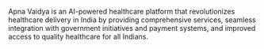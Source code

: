 Apna Vaidya is an AI-powered healthcare platform that revolutionizes healthcare delivery in India by providing comprehensive services, seamless integration with government initiatives and payment systems, and improved access to quality healthcare for all Indians.
